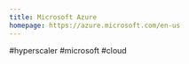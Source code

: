 ```yaml
---
title: Microsoft Azure
homepage: https://azure.microsoft.com/en-us
---
```


#hyperscaler #microsoft #cloud
